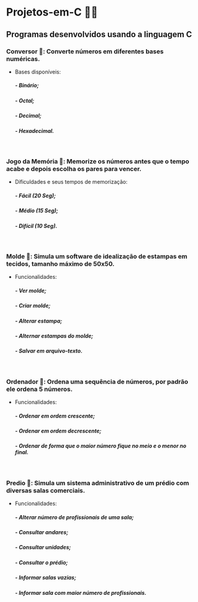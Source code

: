 # Projetos-em-C 👨‍💻

 ## Programas desenvolvidos usando a linguagem C

### Conversor 🔄: Converte números em diferentes bases numéricas.
* Bases disponíveis:
    ##### - Binário;
    ##### - Octal;
    ##### - Decimal;
    ##### - Hexadecimal.

<br>  

### Jogo da Memória 🧠: Memorize os números antes que o tempo acabe e depois escolha os pares para vencer.
* Dificuldades e seus tempos de memorização:
    ##### - Fácil   (20 Seg);
    ##### - Médio   (15 Seg);
    ##### - Difícil (10 Seg).

<br> 

### Molde 🧵: Simula um software de idealização de estampas em tecidos, tamanho máximo de 50x50.
* Funcionalidades:
    ##### - Ver molde;
    ##### - Criar molde;
    ##### - Alterar estampa;
    ##### - Alternar estampas do molde;
    ##### - Salvar em arquivo-texto.

<br> 

### Ordenador 🔢: Ordena uma sequência de números, por padrão ele ordena 5 números.
* Funcionalidades:
    ##### - Ordenar em ordem crescente;
    ##### - Ordenar em ordem decrescente;
    ##### - Ordenar de forma que o maior número fique no meio e o menor no final.

<br>  

###  Predio 🏢: Simula um sistema administrativo de um prédio com diversas salas comerciais.
* Funcionalidades:
    ##### - Alterar número de profissionais de uma sala;
    ##### - Consultar andares;
    ##### - Consultar unidades;
    ##### - Consultar o prédio;
    ##### - Informar salas vazias;
    ##### - Informar sala com maior número de profissionais.